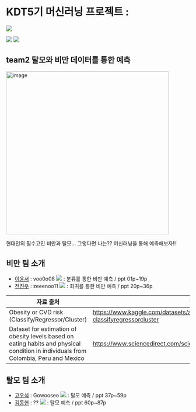 # KDT5기 머신러닝 프로젝트 : 

<img src="https://img.shields.io/badge/Python-3776AB?style=flat-square&logo=Python&logoColor=white"/>

<img src="https://img.shields.io/badge/scikitlearn-F7931E?style=flat-square&logo=scikitlearn&logoColor=white"/> <img src="https://img.shields.io/badge/Pandas-150458?style=flat-square&logo=Pandas&logoColor=white"/>

## team2 탈모와 비만 데이터를 통한 예측

<img width="446" alt="image" src="https://cdn.kormedi.com/wp-content/uploads/2022/09/unnamed-file-113.jpg">

현대인의 필수고민 비만과 탈모... 그렇다면 나는?? 머신러닝을 통해 예측해보자!!


## 비만 팀 소개
- [이윤서](https://github.com/KDT-05-Machine-Learning/KDT-05_ML_project/tree/main/YoonSeo) : voo0o08 <a href="https://github.com/voo0o08" height="5" width="10" target="_blank">
	<img src="https://img.shields.io/badge/github-181717?style=flat-square&logo=github&logoColor=white"/><a> : 분류를 통한 비만 예측 / ppt 01p~19p
- [전진우](https://github.com/KDT-05-Machine-Learning/KDT-05_ML_project/tree/main/JinWoo) : zeeenoo11 <a href="https://github.com/zeeenoo11" height="5" width="10" target="_blank">
	<img src="https://img.shields.io/badge/github-181717?style=flat-square&logo=github&logoColor=white"/><a> : 회귀를 통한 비만 예측 / ppt 20p~36p


| 자료 출처 | 링크 |
| ------------ | ------------- |
| Obesity or CVD risk (Classify/Regressor/Cluster) | https://www.kaggle.com/datasets/aravindpcoder/obesity-or-cvd-risk-classifyregressorcluster  |
| Dataset for estimation of obesity levels based on eating habits and physical condition in individuals from Colombia, Peru and Mexico | https://www.sciencedirect.com/science/article/pii/S2352340919306985 |

## 탈모 팀 소개 
- [고우석](https://github.com/KDT-05-Machine-Learning/KDT-05_ML_project/tree/main/WooSeok) : Gowooseo <a href="https://github.com/Gowooseo" height="5" width="10" target="_blank">
	<img src="https://img.shields.io/badge/github-181717?style=flat-square&logo=github&logoColor=white"/><a> : 탈모 예측 / ppt 37p~59p
- [김동현](https://github.com/KDT-05-Machine-Learning/KDT-05_ML_project/tree/main/DongHyun) : ?? <a href="https://github.com/??" height="5" width="10" target="_blank">
	<img src="https://img.shields.io/badge/github-181717?style=flat-square&logo=github&logoColor=white"/><a> : 탈모 예측 / ppt 60p~87p
